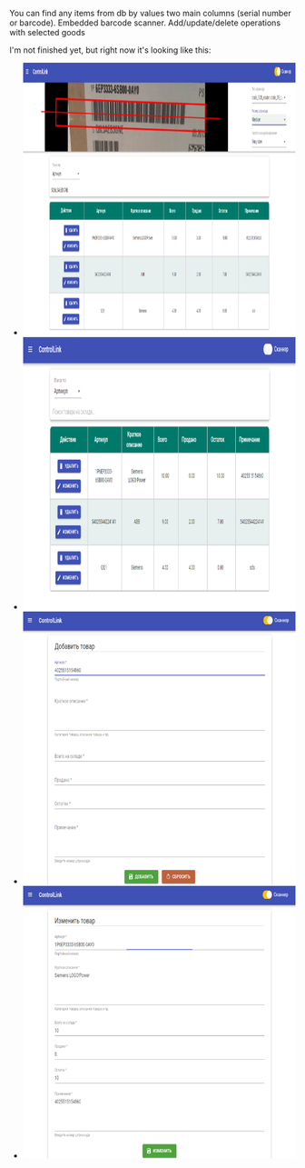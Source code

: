 <p>You can find any items from db by values two main columns (serial number or barcode). Embedded barcode scanner. Add/update/delete operations with selected goods</p>
<p>I'm not finished yet, but right now it's looking like this:</p>
<ul>
  <li><img src="https://github.com/WildEgor/ReactBarcodeReader/blob/main/client/images/S1.png" width="720" height="480"></li>
  <li><img src="https://github.com/WildEgor/ReactBarcodeReader/blob/main/client/images/S2.png" width="720" height="480"></li>
  <li><img src="https://github.com/WildEgor/ReactBarcodeReader/blob/main/client/images/S3.png" width="720" height="480"></li>
  <li><img src="https://github.com/WildEgor/ReactBarcodeReader/blob/main/client/images/S4.png" width="720" height="480"></li>
</ul>
